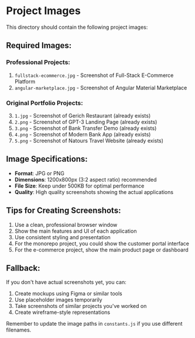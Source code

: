 # Project Images

This directory should contain the following project images:

## Required Images:

### Professional Projects:

1. `fullstack-ecommerce.jpg` - Screenshot of Full-Stack E-Commerce Platform
2. `angular-marketplace.jpg` - Screenshot of Angular Material Marketplace

### Original Portfolio Projects:

3. `1.jpg` - Screenshot of Gerich Restaurant (already exists)
4. `2.png` - Screenshot of GPT-3 Landing Page (already exists)
5. `3.png` - Screenshot of Bank Transfer Demo (already exists)
6. `4.png` - Screenshot of Modern Bank App (already exists)
7. `5.png` - Screenshot of Natours Travel Website (already exists)

## Image Specifications:

- **Format**: JPG or PNG
- **Dimensions**: 1200x800px (3:2 aspect ratio) recommended
- **File Size**: Keep under 500KB for optimal performance
- **Quality**: High quality screenshots showing the actual applications

## Tips for Creating Screenshots:

1. Use a clean, professional browser window
2. Show the main features and UI of each application
3. Use consistent styling and presentation
4. For the monorepo project, you could show the customer portal interface
5. For the e-commerce project, show the main product page or dashboard

## Fallback:

If you don't have actual screenshots yet, you can:

1. Create mockups using Figma or similar tools
2. Use placeholder images temporarily
3. Take screenshots of similar projects you've worked on
4. Create wireframe-style representations

Remember to update the image paths in `constants.js` if you use different filenames.
